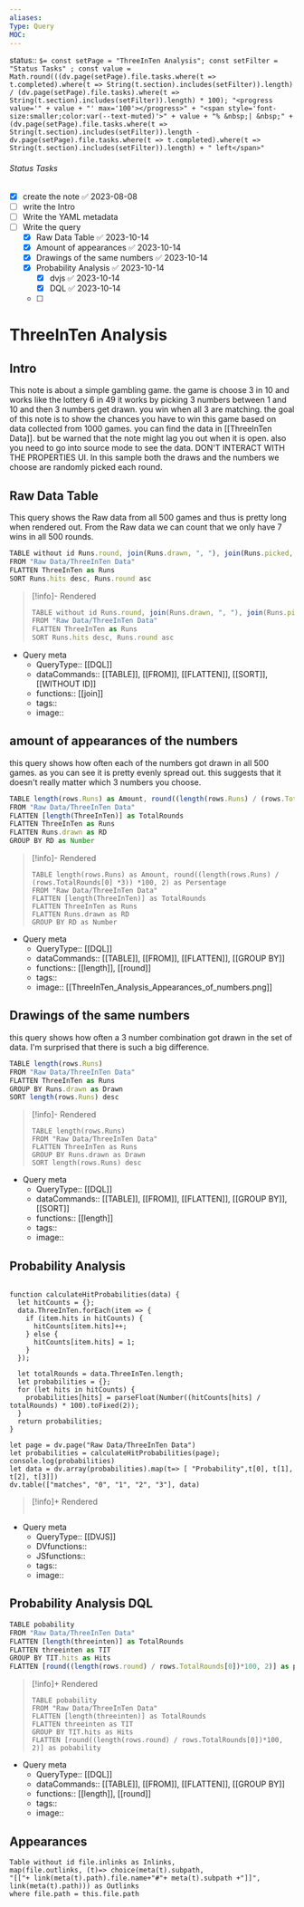 ```yaml
---
aliases: 
Type: Query
MOC:
---
```


status::  `$= const setPage = "ThreeInTen Analysis"; const setFilter = "Status Tasks" ; const value = Math.round(((dv.page(setPage).file.tasks.where(t => t.completed).where(t => String(t.section).includes(setFilter)).length) / (dv.page(setPage).file.tasks).where(t => String(t.section).includes(setFilter)).length) * 100); "<progress value='" + value + "' max='100'></progress>" + "<span style='font-size:smaller;color:var(--text-muted)'>" + value + "% &nbsp;| &nbsp;" + (dv.page(setPage).file.tasks.where(t => String(t.section).includes(setFilter)).length - dv.page(setPage).file.tasks.where(t => t.completed).where(t => String(t.section).includes(setFilter)).length) + " left</span>" `

###### Status Tasks
- [x] create the note ✅ 2023-08-08
- [ ] write the Intro
- [ ] Write the YAML metadata
- [ ] Write the query
    - [x] Raw Data Table ✅ 2023-10-14
    - [x] Amount of appearances ✅ 2023-10-14
    - [x] Drawings of the same numbers ✅ 2023-10-14
    - [x] Probability Analysis ✅ 2023-10-14
        - [x] dvjs ✅ 2023-10-14
        - [x] DQL ✅ 2023-10-14
    - [ ] 


# ThreeInTen Analysis

## Intro 

This note is about a simple gambling game. the game is choose 3 in 10 and works like the lottery 6 in 49
it works by picking 3 numbers between 1 and 10 and then 3 numbers get drawn. you win when all 3 are matching.
the goal of this note is to show the chances you have to win this game based on data collected from 1000 games.
you can find the data in [[ThreeInTen Data]]. but be warned that the note might lag you out when it is open. 
also you need to go into source mode to see the data. DON'T INTERACT WITH THE PROPERTIES UI.
In this sample both the draws and the numbers we choose are randomly picked each round.


## Raw Data Table

This query shows the Raw data from all 500 games and thus is pretty long when rendered out.
From the Raw data we can count that we only have 7 wins in all 500 rounds.

```js 
TABLE without id Runs.round, join(Runs.drawn, ", "), join(Runs.picked, ", "), Runs.hits
FROM "Raw Data/ThreeInTen Data"
FLATTEN ThreeInTen as Runs
SORT Runs.hits desc, Runs.round asc
```

>[!info]- Rendered
>```js dataview
>TABLE without id Runs.round, join(Runs.drawn, ", "), join(Runs.picked, ", "), Runs.hits
>FROM "Raw Data/ThreeInTen Data"
>FLATTEN ThreeInTen as Runs
>SORT Runs.hits desc, Runs.round asc
>```

- Query meta
    - QueryType:: [[DQL]]
    - dataCommands:: [[TABLE]], [[FROM]], [[FLATTEN]], [[SORT]], [[WITHOUT ID]]
    - functions:: [[join]]
    - tags:: 
    - image:: 

## amount of appearances of the numbers

this query shows how often each of the numbers got drawn in all 500 games.
as you can see it is pretty evenly spread out. this suggests that it doesn't really matter which 3 numbers you choose.

```js 
TABLE length(rows.Runs) as Amount, round((length(rows.Runs) / (rows.TotalRounds[0] *3)) *100, 2) as Persentage
FROM "Raw Data/ThreeInTen Data"
FLATTEN [length(ThreeInTen)] as TotalRounds
FLATTEN ThreeInTen as Runs
FLATTEN Runs.drawn as RD
GROUP BY RD as Number
```

>[!info]- Rendered
>```dataview
>TABLE length(rows.Runs) as Amount, round((length(rows.Runs) / (rows.TotalRounds[0] *3)) *100, 2) as Persentage
>FROM "Raw Data/ThreeInTen Data"
>FLATTEN [length(ThreeInTen)] as TotalRounds
>FLATTEN ThreeInTen as Runs
>FLATTEN Runs.drawn as RD
>GROUP BY RD as Number
>```

- Query meta
    - QueryType:: [[DQL]]
    - dataCommands:: [[TABLE]], [[FROM]], [[FLATTEN]], [[GROUP BY]]
    - functions:: [[length]], [[round]]
    - tags:: 
    - image:: [[ThreeInTen_Analysis_Appearances_of_numbers.png]]


## Drawings of the same numbers 

this query shows how often a 3 number combination got drawn in the set of data.
I'm surprised that there is such a big difference.

```js dataview
TABLE length(rows.Runs)
FROM "Raw Data/ThreeInTen Data"
FLATTEN ThreeInTen as Runs
GROUP BY Runs.drawn as Drawn
SORT length(rows.Runs) desc
```

>[!info]- Rendered
>```dataview
>TABLE length(rows.Runs)
>FROM "Raw Data/ThreeInTen Data"
>FLATTEN ThreeInTen as Runs
>GROUP BY Runs.drawn as Drawn
>SORT length(rows.Runs) desc
>```

- Query meta
    - QueryType:: [[DQL]]
    - dataCommands:: [[TABLE]], [[FROM]], [[FLATTEN]], [[GROUP BY]], [[SORT]]
    - functions:: [[length]]
    - tags:: 
    - image:: 

## Probability Analysis

```dataviewjs

function calculateHitProbabilities(data) {
  let hitCounts = {};
  data.ThreeInTen.forEach(item => {
    if (item.hits in hitCounts) {
      hitCounts[item.hits]++;
    } else {
      hitCounts[item.hits] = 1;
    }
  });
  
  let totalRounds = data.ThreeInTen.length;
  let probabilities = {};
  for (let hits in hitCounts) {
    probabilities[hits] = parseFloat(Number((hitCounts[hits] / totalRounds) * 100).toFixed(2));
  }
  return probabilities;
}

let page = dv.page("Raw Data/ThreeInTen Data")
let probabilities = calculateHitProbabilities(page);
console.log(probabilities)
let data = dv.array(probabilities).map(t=> [ "Probability",t[0], t[1], t[2], t[3]])
dv.table(["matches", "0", "1", "2", "3"], data)

```

>[!info]+ Rendered
>```dataviewjs
>
>```


- Query meta
    - QueryType:: [[DVJS]]
    - DVfunctions:: 
    - JSfunctions:: 
    - tags:: 
    - image:: 

## Probability Analysis DQL

```js dataview
TABLE pobability
FROM "Raw Data/ThreeInTen Data"
FLATTEN [length(threeinten)] as TotalRounds
FLATTEN threeinten as TIT
GROUP BY TIT.hits as Hits 
FLATTEN [round((length(rows.round) / rows.TotalRounds[0])*100, 2)] as pobability
```

>[!info]+ Rendered
>```dataview
>TABLE pobability
>FROM "Raw Data/ThreeInTen Data"
>FLATTEN [length(threeinten)] as TotalRounds
>FLATTEN threeinten as TIT
>GROUP BY TIT.hits as Hits 
>FLATTEN [round((length(rows.round) / rows.TotalRounds[0])*100, 2)] as pobability
>```

- Query meta
    - QueryType:: [[DQL]]
    - dataCommands:: [[TABLE]], [[FROM]], [[FLATTEN]], [[GROUP BY]]
    - functions:: [[length]], [[round]]
    - tags:: 
    - image:: 




## Appearances

```dataview
Table without id file.inlinks as Inlinks, 
map(file.outlinks, (t)=> choice(meta(t).subpath, 
"[["+ link(meta(t).path).file.name+"#"+ meta(t).subpath +"]]", 
link(meta(t).path))) as Outlinks
where file.path = this.file.path
```









